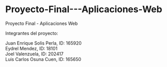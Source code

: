 # Proyecto-Final---Aplicaciones-Web
Proyecto Final - Aplicaciones Web


Integrantes del proyecto:

Juan Enrique Solis Perla, ID: 165920<br/>
Eydrel Mendez, ID: 18101<br/>
Joel Valenzuela, ID: 202417<br/>
Luis Carlos Osuna Cuen, ID: 165650<br/>
